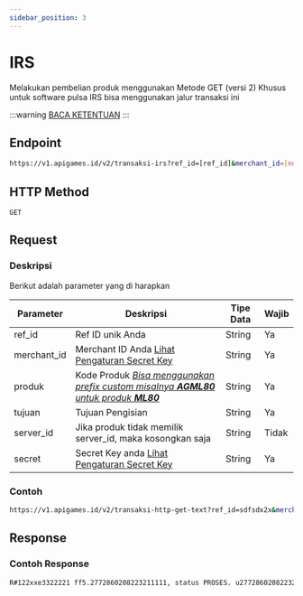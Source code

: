 ```yaml
---
sidebar_position: 3
---
```


# IRS

Melakukan pembelian produk menggunakan Metode GET (versi 2) Khusus untuk software pulsa IRS bisa menggunakan jalur transaksi ini

:::warning
[BACA KETENTUAN](/docs/v2/pendahuluan)
:::

## Endpoint

```bash
https://v1.apigames.id/v2/transaksi-irs?ref_id=[ref_id]&merchant_id=[merchant_id]&produk=[kode_produk]&tujuan=[tujuan]&secret=[secret]&server_id=
```

## HTTP Method

```
GET
```

## Request

### Deskripsi

Berikut adalah parameter yang di harapkan


| Parameter   | Deskripsi                                                                                        | Tipe Data | Wajib |
| ----------- | ------------------------------------------------------------------------------------------------ | --------- | ----- |
| ref_id      | Ref ID unik Anda                                                                                 | String    | Ya    |
| merchant_id | Merchant ID Anda [Lihat Pengaturan Secret Key](https://member.apigames.id/pengaturan/secret-key) | String    | Ya    |
| produk      | Kode Produk [_Bisa menggunakan prefix custom misalnya **AGML80** untuk produk **ML80**_](#)      | String    | Ya    |
| tujuan      | Tujuan Pengisian                                                                                 | String    | Ya    |
| server_id      | Jika produk tidak memilik server_id, maka kosongkan saja                                                                                 | String    | Tidak    |
| secret   | Secret Key anda [Lihat Pengaturan Secret Key](https://member.apigames.id/pengaturan/secret-key)      | String    | Ya    |
### Contoh

```bash
https://v1.apigames.id/v2/transaksi-http-get-text?ref_id=sdfsdx2x&merchant_id=M220718CYCO7033KFF&produk=ff5&tujuan=4645&secret=30d19bbcd6c9784c020b135c818e8291c00e1a3d12e143c7bb924492c1e57cfb&server_id=
```

## Response

### Contoh Response

```bash
R#122xxe3322221 ff5.2772860208223211111, status PROSES. u2772860208223211111. Sisa saldo 99048675
```


